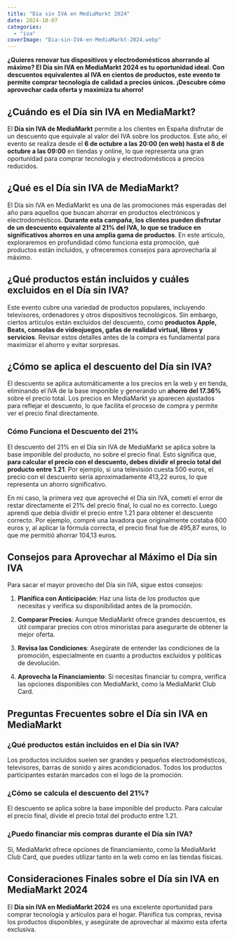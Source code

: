 ```yaml
---
title: "Día sin IVA en MediaMarkt 2024"
date: 2024-10-07
categories: 
  - "iva"
coverImage: "Dia-sin-IVA-en-MediaMarkt-2024.webp"
---
```


**¿Quieres renovar tus dispositivos y electrodomésticos ahorrando al máximo? El Día sin IVA en MediaMarkt 2024 es tu oportunidad ideal. Con descuentos equivalentes al IVA en cientos de productos, este evento te permite comprar tecnología de calidad a precios únicos. ¡Descubre cómo aprovechar cada oferta y maximiza tu ahorro!**

## ¿Cuándo es el Día sin IVA en MediaMarkt?

El **Día sin IVA de MediaMarkt** permite a los clientes en España disfrutar de un descuento que equivale al valor del IVA sobre los productos. Este año, el evento se realiza desde el **6 de octubre a las 20:00 (en web) hasta el 8 de octubre a las 09:00** en tiendas y online, lo que representa una gran oportunidad para comprar tecnología y electrodomésticos a precios reducidos.

## ¿Qué es el Día sin IVA de MediaMarkt?

El Día sin IVA en MediaMarkt es una de las promociones más esperadas del año para aquellos que buscan ahorrar en productos electrónicos y electrodomésticos. **Durante esta campaña, los clientes pueden disfrutar de un descuento equivalente al 21% del IVA, lo que se traduce en significativos ahorros en una amplia gama de productos**. En este artículo, exploraremos en profundidad cómo funciona esta promoción, qué productos están incluidos, y ofreceremos consejos para aprovecharla al máximo.

## ¿Qué productos están incluidos y cuáles excluidos en el Día sin IVA?

Este evento cubre una variedad de productos populares, incluyendo televisores, ordenadores y otros dispositivos tecnológicos. Sin embargo, ciertos artículos están excluidos del descuento, como **productos Apple, Beats, consolas de videojuegos, gafas de realidad virtual, libros y servicios**. Revisar estos detalles antes de la compra es fundamental para maximizar el ahorro y evitar sorpresas.

## ¿Cómo se aplica el descuento del Día sin IVA?

El descuento se aplica automáticamente a los precios en la web y en tienda, eliminando el IVA de la base imponible y generando un **ahorro del 17.36%** sobre el precio total. Los precios en MediaMarkt ya aparecen ajustados para reflejar el descuento, lo que facilita el proceso de compra y permite ver el precio final directamente.

### Cómo Funciona el Descuento del 21%

El descuento del 21% en el Día sin IVA de MediaMarkt se aplica sobre la base imponible del producto, no sobre el precio final. Esto significa que, **para calcular el precio con el descuento, debes dividir el precio total del producto entre 1.21**. Por ejemplo, si una televisión cuesta 500 euros, el precio con el descuento sería aproximadamente 413,22 euros, lo que representa un ahorro significativo.

En mi caso, la primera vez que aproveché el Día sin IVA, cometí el error de restar directamente el 21% del precio final, lo cual no es correcto. Luego aprendí que debía dividir el precio entre 1.21 para obtener el descuento correcto. Por ejemplo, compré una lavadora que originalmente costaba 600 euros y, al aplicar la fórmula correcta, el precio final fue de 495,87 euros, lo que me permitió ahorrar 104,13 euros.

## Consejos para Aprovechar al Máximo el Día sin IVA

Para sacar el mayor provecho del Día sin IVA, sigue estos consejos:

1. **Planifica con Anticipación**: Haz una lista de los productos que necesitas y verifica su disponibilidad antes de la promoción.

3. **Comparar Precios**: Aunque MediaMarkt ofrece grandes descuentos, es útil comparar precios con otros minoristas para asegurarte de obtener la mejor oferta.

5. **Revisa las Condiciones**: Asegúrate de entender las condiciones de la promoción, especialmente en cuanto a productos excluidos y políticas de devolución.

7. **Aprovecha la Financiamiento**: Si necesitas financiar tu compra, verifica las opciones disponibles con MediaMarkt, como la MediaMarkt Club Card.

## Preguntas Frecuentes sobre el Día sin IVA en MediaMarkt

### **¿Qué productos están incluidos en el Día sin IVA?**

Los productos incluidos suelen ser grandes y pequeños electrodomésticos, televisores, barras de sonido y aires acondicionados. Todos los productos participantes estarán marcados con el logo de la promoción.

### **¿Cómo se calcula el descuento del 21%?**

El descuento se aplica sobre la base imponible del producto. Para calcular el precio final, divide el precio total del producto entre 1.21.

### **¿Puedo financiar mis compras durante el Día sin IVA?**

Sí, MediaMarkt ofrece opciones de financiamiento, como la MediaMarkt Club Card, que puedes utilizar tanto en la web como en las tiendas físicas.

## Consideraciones Finales sobre el Día sin IVA en MediaMarkt 2024

El **Día sin IVA en MediaMarkt 2024** es una excelente oportunidad para comprar tecnología y artículos para el hogar. Planifica tus compras, revisa los productos disponibles, y asegúrate de aprovechar al máximo esta oferta exclusiva.
